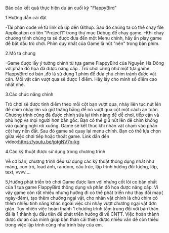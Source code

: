 Báo cáo kết quả thực hiện dự án cuối kỳ "FlappyBird"

1.Hướng dẫn cài đặt

-Tải phần code về từ link đã up đến Githup. Sau đó chúng ta có thể chạy file Application có tên "Project1" trong thư mục Debug để chạy game.
-Khi chạy chương trình chúng ta sẽ được đưa đến một Menu chính, hãy ấn play game để bắt đầu trò chơi. Phím duy nhất của Game là nút "nên" trong bàn phím. 

2.Mô tả chung

-Game được lấy ý tưởng chính từ tựa game FlappyBird của Nguyễn Hà Đông với phần đồ họa đã được nâng cấp . Trò chơi cũng như một tựa game FlappyBird cơ bản ,đó là sừ dụng 1 phím để đưa chú chim tránh được vật cản. Mỗi vật cản vượt qua sẽ được 1 điểm. Hãy lấy cho mình số điểm cao nhất nhé.

3.Các chức năng chính

Trò chơi sẽ được tính điểm theo mỗi cột bạn vượt qua, nháy liên tục nút lên để chim nhảy lên và giữ thăng bằng để nó vượt qua cột một cách an toàn. Chương trình cũng đã được chỉnh sửa lại tính năng để dễ chơi, tiếp cận và phù hợp vs mọi người hơn bản gốc. Bạn có thể giữ nút lên để chim không vào quãng nghỉ rơi xuống. Game sẽ kết thúc khi nhân vật chạm vào phần cột hay nền đất. Sau đó game sẽ quay lại menu chính. Bạn có thể lựa chọn giữa việc chơi tiếp hoặc thoát game.
Link dẫn đến video:https://youtu.be/jptgNV7p-kg

4.Các kỹ thuật được sử dụng trong chương trình

Về cơ bản, chương trình đều sử dụng các kỹ thuật thông dụng nhất như mảng, con trỏ, load ảnh, random, cấu trúc, lập trình hướng đối tượng, lớp, text, vvvv....

5,Hướng phát triển trò chơi
Game được làm với nhưng cốt lõi co bản nhất của 1 tựa game FlappyBird thông dụng và phần đồ họa được nâng cấp. Vì vậy game còn rất nhiều nhưng hướng đi có thể phát triển như thay đổi map( ngày-đêm), tạo thêm chướng ngại vật, cho nhân vật chính là chú chim có thêm nhiều tính năng khác ngoài việc chỉ nhảy vượt chướng ngại vật đơn giản. Tuy nhiên việc hoàn thành 1 chương trình tầm trung đối với bản thân đã là 1 thành tịu đầu tiên để phát triển hướng đi về CNTT. Việc hoàn thành được dự án của mình giúp bản thân cải thiện được nhiều vấn đề còn thiếu trong việc lập trình cũng như trình bày của em.
